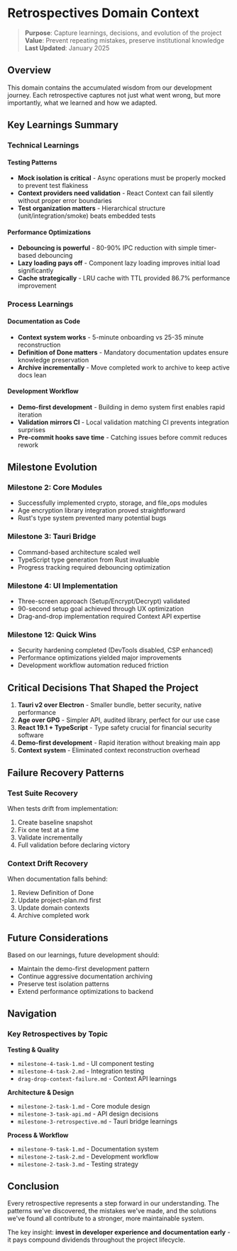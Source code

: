 # Retrospectives Domain Context

> **Purpose**: Capture learnings, decisions, and evolution of the project  
> **Value**: Prevent repeating mistakes, preserve institutional knowledge  
> **Last Updated**: January 2025

## Overview

This domain contains the accumulated wisdom from our development journey. Each retrospective captures not just what went wrong, but more importantly, what we learned and how we adapted.

## Key Learnings Summary

### Technical Learnings

#### Testing Patterns
- **Mock isolation is critical** - Async operations must be properly mocked to prevent test flakiness
- **Context providers need validation** - React Context can fail silently without proper error boundaries
- **Test organization matters** - Hierarchical structure (unit/integration/smoke) beats embedded tests

#### Performance Optimizations
- **Debouncing is powerful** - 80-90% IPC reduction with simple timer-based debouncing
- **Lazy loading pays off** - Component lazy loading improves initial load significantly
- **Cache strategically** - LRU cache with TTL provided 86.7% performance improvement

### Process Learnings

#### Documentation as Code
- **Context system works** - 5-minute onboarding vs 25-35 minute reconstruction
- **Definition of Done matters** - Mandatory documentation updates ensure knowledge preservation
- **Archive incrementally** - Move completed work to archive to keep active docs lean

#### Development Workflow
- **Demo-first development** - Building in demo system first enables rapid iteration
- **Validation mirrors CI** - Local validation matching CI prevents integration surprises
- **Pre-commit hooks save time** - Catching issues before commit reduces rework

## Milestone Evolution

### Milestone 2: Core Modules
- Successfully implemented crypto, storage, and file_ops modules
- Age encryption library integration proved straightforward
- Rust's type system prevented many potential bugs

### Milestone 3: Tauri Bridge
- Command-based architecture scaled well
- TypeScript type generation from Rust invaluable
- Progress tracking required debouncing optimization

### Milestone 4: UI Implementation
- Three-screen approach (Setup/Encrypt/Decrypt) validated
- 90-second setup goal achieved through UX optimization
- Drag-and-drop implementation required Context API expertise

### Milestone 12: Quick Wins
- Security hardening completed (DevTools disabled, CSP enhanced)
- Performance optimizations yielded major improvements
- Development workflow automation reduced friction

## Critical Decisions That Shaped the Project

1. **Tauri v2 over Electron** - Smaller bundle, better security, native performance
2. **Age over GPG** - Simpler API, audited library, perfect for our use case
3. **React 19.1 + TypeScript** - Type safety crucial for financial security software
4. **Demo-first development** - Rapid iteration without breaking main app
5. **Context system** - Eliminated context reconstruction overhead

## Failure Recovery Patterns

### Test Suite Recovery
When tests drift from implementation:
1. Create baseline snapshot
2. Fix one test at a time
3. Validate incrementally
4. Full validation before declaring victory

### Context Drift Recovery
When documentation falls behind:
1. Review Definition of Done
2. Update project-plan.md first
3. Update domain contexts
4. Archive completed work

## Future Considerations

Based on our learnings, future development should:
- Maintain the demo-first development pattern
- Continue aggressive documentation archiving
- Preserve test isolation patterns
- Extend performance optimizations to backend

## Navigation

### Key Retrospectives by Topic

**Testing & Quality**
- `milestone-4-task-1.md` - UI component testing
- `milestone-4-task-2.md` - Integration testing
- `drag-drop-context-failure.md` - Context API learnings

**Architecture & Design**
- `milestone-2-task-1.md` - Core module design
- `milestone-3-task-api.md` - API design decisions
- `milestone-3-retrospective.md` - Tauri bridge learnings

**Process & Workflow**
- `milestone-9-task-1.md` - Documentation system
- `milestone-2-task-2.md` - Development workflow
- `milestone-2-task-3.md` - Testing strategy

## Conclusion

Every retrospective represents a step forward in our understanding. The patterns we've discovered, the mistakes we've made, and the solutions we've found all contribute to a stronger, more maintainable system.

The key insight: **invest in developer experience and documentation early** - it pays compound dividends throughout the project lifecycle.
